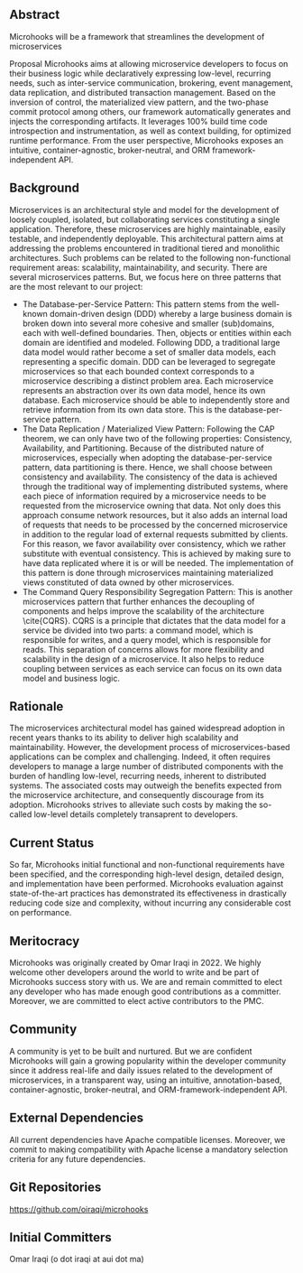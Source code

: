 ## Abstract
Microhooks will be a framework that streamlines the development of microservices

Proposal
Microhooks aims at allowing microservice developers to focus on their business logic while declaratively expressing low-level, recurring needs, such as inter-service communication, brokering, event management, data replication, and distributed transaction management. Based on the inversion of control, the materialized view pattern, and the two-phase commit protocol among others, our framework automatically generates and injects the corresponding artifacts. It leverages 100% build time code introspection and instrumentation, as well as context building, for optimized runtime performance. From the user perspective, Microhooks exposes an intuitive, container-agnostic, broker-neutral, and ORM framework-independent API.

## Background
Microservices is an architectural style and model for the development of loosely coupled, isolated, but collaborating services constituting a single application. Therefore, these microservices are highly maintainable, easily testable, and independently deployable. This architectural pattern aims at addressing the problems encountered in traditional tiered and monolithic architectures. Such problems can be related to the following non-functional requirement areas: scalability, maintainability, and security. There are several microservices patterns. But, we focus here on three patterns that are the most relevant to our project:
- The Database-per-Service Pattern: This pattern stems from the well-known domain-driven design (DDD) whereby a large business domain is broken down into several more cohesive and smaller (sub)domains, each with well-defined boundaries. Then, objects or entities within each domain are identified and modeled. Following DDD, a traditional large data model would rather become a set of smaller data models, each representing a specific domain. DDD can be leveraged to segregate microservices so that each bounded context corresponds to a microservice describing a distinct problem area. Each microservice represents an abstraction over its own data model, hence its own database. Each microservice should be able to independently store and retrieve information from its own data store. This is the database-per-service pattern.
- The Data Replication / Materialized View Pattern: Following the CAP theorem, we can only have two of the following properties: Consistency, Availability, and Partitioning. Because of the distributed nature of microservices, especially when adopting the database-per-service pattern, data partitioning is there. Hence, we shall choose between consistency and availability. The consistency of the data is achieved through the traditional way of implementing distributed systems, where each piece of information required by a microservice needs to be requested from the microservice owning that data. Not only does this approach consume network resources, but it also adds an internal load of requests that needs to be processed by the concerned microservice in addition to the regular load of external requests submitted by clients. For this reason, we favor availability over consistency, which we rather substitute with eventual consistency. This is achieved by making sure to have data replicated where it is or will be needed. The implementation of this pattern is done through microservices maintaining materialized views constituted of data owned by other microservices.
- The Command Query Responsibility Segregation Pattern: This is another microservices pattern that further enhances the decoupling of components and helps improve the scalability of the architecture \cite{CQRS}. CQRS is a principle that dictates that the data model for a service be divided into two parts: a command model, which is responsible for writes, and a query model, which is responsible for reads. This separation of concerns allows for more flexibility and scalability in the design of a microservice. It also helps to reduce coupling between services as each service can focus on its own data model and business logic.

## Rationale
The microservices architectural model has gained widespread adoption in recent years thanks to its ability to deliver high scalability and maintainability. However, the development process of microservices-based applications can be complex and challenging. Indeed, it often requires developers to manage a large number of distributed components with the burden of handling low-level, recurring needs, inherent to distributed systems. The associated costs may outweigh the benefits expected from the microservice architecture, and consequently discourage from its adoption. Microhooks strives to alleviate such costs by making the so-called low-level details completely transaprent to developers.

## Current Status
So far, Microhooks initial functional and non-functional requirements have been specified, and the corresponding high-level design, detailed design, and implementation have been performed. Microhooks evaluation against state-of-the-art practices has demonstrated its effectiveness in drastically reducing code size and complexity, without incurring any considerable cost on performance.

## Meritocracy
Microhooks was originally created by Omar Iraqi in 2022. We highly welcome other developers around the world to write and be part of Microhooks success story with us. We are and remain committed to elect any developer who has made enough good contributions as a committer. Moreover, we are committed to elect active contributors to the PMC.

## Community
A community is yet to be built and nurtured. But we are confident Microhooks will gain a growing popularity within the developer community since it address real-life and daily issues related to the development of microservices, in a transparent way, using an intuitive, annotation-based, container-agnostic, broker-neutral, and ORM-framework-independent API.

## External Dependencies
All current dependencies have Apache compatible licenses. Moreover, we commit to making compatibility with Apache license a mandatory selection criteria for any future dependencies.

## Git Repositories
https://github.com/oiraqi/microhooks

## Initial Committers
Omar Iraqi (o dot iraqi at aui dot ma)